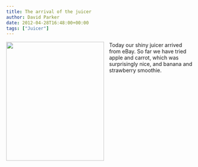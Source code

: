 ```yaml
---
title: The arrival of the juicer
author: David Parker
date: 2012-04-28T16:48:00+00:00
tags: ["Juicer"]
---
```

<div class="separator" style="clear:both;text-align:center;">
  <a href="http://192.168.0.5/wordpress/wp-content/uploads/2014/11/0d3d4-juicer.png" style="clear:left;float:left;margin-bottom:1em;margin-right:1em;"><img border="0" height="320" src="http://192.168.0.5/wordpress/wp-content/uploads/2014/11/0d3d4-juicer.png?w=247" width="263" /></a>
</div>

Today our shiny juicer arrived from eBay. So far we have tried apple and carrot, which was surprisingly nice, and banana and strawberry smoothie.